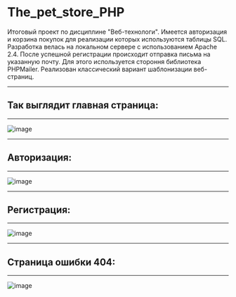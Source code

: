 # The_pet_store_PHP
Итоговый проект по дисциплине "Веб-технологи". Имеется авторизация и корзина покупок для реализации которых используются таблицы SQL. Разработка велась на локальном сервере с 
использованием Apache 2.4. После успешной регистрации происходит отправка письма на указанную почту. Для этого используется стороння библиотека PHPMailer. Реализован классический
вариант шаблонизации веб-страниц.
___
## Так выглядит главная страница:
---
![image](https://github.com/AntonPolovoy21/The_pet_store_PHP/assets/92354499/b53323ab-23b7-4f91-832e-8a5e07a82638)
___
## Авторизация:
---
![image](https://github.com/AntonPolovoy21/The_pet_store_PHP/assets/92354499/f3a05b58-ea56-4e27-94fd-07223e19563c)
___
## Регистрация:
---
![image](https://github.com/AntonPolovoy21/The_pet_store_PHP/assets/92354499/424539a7-cec0-49a7-b371-fd997df2d94d)
___
## Страница ошибки 404:
---
![image](https://github.com/AntonPolovoy21/The_pet_store_PHP/assets/92354499/d140f08d-4078-4d74-9ba4-a845c6adf7eb)

